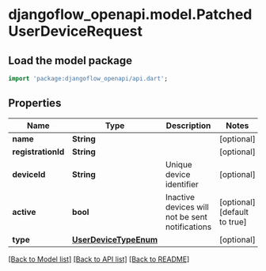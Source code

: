 # djangoflow_openapi.model.PatchedUserDeviceRequest

## Load the model package
```dart
import 'package:djangoflow_openapi/api.dart';
```

## Properties
Name | Type | Description | Notes
------------ | ------------- | ------------- | -------------
**name** | **String** |  | [optional] 
**registrationId** | **String** |  | [optional] 
**deviceId** | **String** | Unique device identifier | [optional] 
**active** | **bool** | Inactive devices will not be sent notifications | [optional] [default to true]
**type** | [**UserDeviceTypeEnum**](UserDeviceTypeEnum.md) |  | [optional] 

[[Back to Model list]](../README.md#documentation-for-models) [[Back to API list]](../README.md#documentation-for-api-endpoints) [[Back to README]](../README.md)


